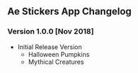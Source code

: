 ## Ae Stickers App Changelog

### Version 1.0.0 [Nov 2018]
 - Initial Release Version
    - Halloween Pumpkins
    - Mythical Creatures